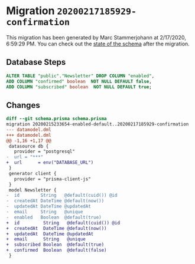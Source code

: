 # Migration `20200217185929-confirmation`

This migration has been generated by Marc Stammerjohann at 2/17/2020, 6:59:29 PM.
You can check out the [state of the schema](./schema.prisma) after the migration.

## Database Steps

```sql
ALTER TABLE "public"."Newsletter" DROP COLUMN "enabled",
ADD COLUMN "confirmed" boolean  NOT NULL DEFAULT false,
ADD COLUMN "subscribed" boolean  NOT NULL DEFAULT true;
```

## Changes

```diff
diff --git schema.prisma schema.prisma
migration 20200215233654-enabled-default..20200217185929-confirmation
--- datamodel.dml
+++ datamodel.dml
@@ -1,16 +1,17 @@
 datasource db {
   provider = "postgresql"
-  url = "***"
+  url      = env("DATABASE_URL")
 }
 generator client {
   provider = "prisma-client-js"
 }
 model Newsletter {
-  id        String   @default(cuid()) @id
-  createdAt DateTime @default(now())
-  updatedAt DateTime @updatedAt
-  email     String   @unique
-  enabled   Boolean  @default(true)
+  id         String   @default(cuid()) @id
+  createdAt  DateTime @default(now())
+  updatedAt  DateTime @updatedAt
+  email      String   @unique
+  subscribed Boolean  @default(true)
+  confirmed  Boolean  @default(false)
 }
```


